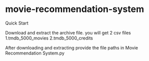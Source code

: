 # movie-recommendation-system


Quick Start

Download and extract the archive file.
you will get 2 csv files 
1.tmdb_5000_movies
2.tmdb_5000_credits


After downloading and extracting provide the file paths in Movie Recommendation System.py



